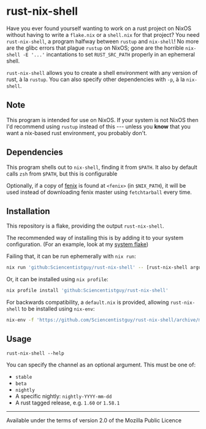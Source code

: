 # rust-nix-shell

Have you ever found yourself wanting to work on a rust project on NixOS without having to write a `flake.nix` or a `shell.nix` for that project? You need `rust-nix-shell`, a program halfway between `rustup` and `nix-shell`! No more are the glibc errors that plague `rustup` on NixOS; gone are the horrible `nix-shell -E '...'` incantations to set `RUST_SRC_PATH` properly in an ephemeral shell.

`rust-nix-shell` allows you to create a shell environment with any version of rust, à la `rustup`. You can also specify other dependencies with `-p`, à la `nix-shell`.

## Note

This program is intended for use on NixOS. If your system is not NixOS then I'd recommend using `rustup` instead of this --- unless you **know** that you want a nix-based rust environment, you probably don't.

## Dependencies

This program shells out to `nix-shell`, finding it from `$PATH`. It also by default calls `zsh` from `$PATH`, but this is configurable

Optionally, if a copy of [fenix](https://github.com/nix-community/fenix) is found at `<fenix>` (in `$NIX_PATH`), it will be used instead of downloading fenix master using `fetchtarball` every time.

## Installation

This repository is a flake, providing the output `rust-nix-shell`.

The recommended way of installing this is by adding it to your system configuration. (For an example, look at my [system flake](https://github.com/Sciencentistguy/nixfiles))

Failing that, it can be run ephemerally with `nix run`:

```sh
nix run 'github:Sciencentistguy/rust-nix-shell' -- [rust-nix-shell arguments]
```

Or, it can be installed using `nix profile`:

```sh
nix profile install 'github:Sciencentistguy/rust-nix-shell'
```

For backwards compatibility, a `default.nix` is provided, allowing `rust-nix-shell` to be installed using `nix-env`:

```sh
nix-env -f 'https://github.com/Sciencentistguy/rust-nix-shell/archive/master.tar.gz' -i rust-nix-shell
```

## Usage

`rust-nix-shell --help`

You can specify the channel as an optional argument. This must be one of:

- `stable`
- `beta`
- `nightly`
- A specific nightly: `nightly-YYYY-mm-dd`
- A rust tagged release, e.g. `1.60` or `1.58.1`

---

Available under the terms of version 2.0 of the Mozilla Public Licence
